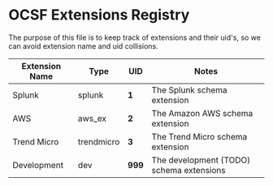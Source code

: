 # OCSF Extensions Registry
The purpose of this file is to keep track of extensions and their uid's, so we
can avoid extension name and uid collisions.

| Extension Name | Type   | UID | Notes |
|----------------|--------|-----|-------|
| Splunk         | splunk | **1** | The Splunk schema extension |
| AWS            | aws_ex | **2** | The Amazon AWS schema extension |
| Trend Micro    | trendmicro| **3** | The Trend Micro schema extension |    
| Development    | dev    | **999** | The development (TODO) schema extensions |
